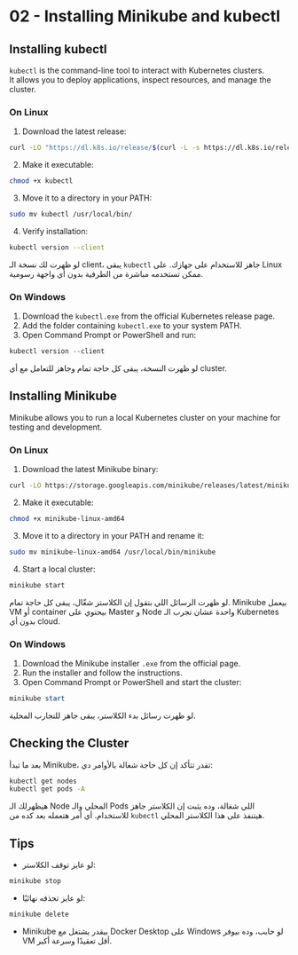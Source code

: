 # 02 - Installing Minikube and kubectl

## Installing kubectl
`kubectl` is the command-line tool to interact with Kubernetes clusters.  
It allows you to deploy applications, inspect resources, and manage the cluster.

### On Linux
1. Download the latest release:
```bash
curl -LO "https://dl.k8s.io/release/$(curl -L -s https://dl.k8s.io/release/stable.txt)/bin/linux/amd64/kubectl"
```
2. Make it executable:
```bash
chmod +x kubectl
```
3. Move it to a directory in your PATH:
```bash
sudo mv kubectl /usr/local/bin/
```
4. Verify installation:
```bash
kubectl version --client
```
لو ظهرت لك نسخة الـ client، يبقى `kubectl` جاهز للاستخدام على جهازك. على Linux ممكن تستخدمه مباشرة من الطرفية بدون أي واجهة رسومية.

### On Windows
1. Download the `kubectl.exe` from the official Kubernetes release page.
2. Add the folder containing `kubectl.exe` to your system PATH.
3. Open Command Prompt or PowerShell and run:
```powershell
kubectl version --client
```
لو ظهرت النسخة، يبقى كل حاجة تمام وجاهز للتعامل مع أي cluster.

## Installing Minikube
Minikube allows you to run a local Kubernetes cluster on your machine for testing and development.

### On Linux
1. Download the latest Minikube binary:
```bash
curl -LO https://storage.googleapis.com/minikube/releases/latest/minikube-linux-amd64
```
2. Make it executable:
```bash
chmod +x minikube-linux-amd64
```
3. Move it to a directory in your PATH and rename it:
```bash
sudo mv minikube-linux-amd64 /usr/local/bin/minikube
```
4. Start a local cluster:
```bash
minikube start
```
لو ظهرت الرسائل اللي بتقول إن الكلاستر شغّال، يبقى كل حاجة تمام. Minikube بيعمل VM أو container بيحتوي على Master و Node واحدة عشان تجرب الـ Kubernetes بدون أي cloud.

### On Windows
1. Download the Minikube installer `.exe` from the official page.
2. Run the installer and follow the instructions.
3. Open Command Prompt or PowerShell and start the cluster:
```powershell
minikube start
```
لو ظهرت رسائل بدء الكلاستر، يبقى جاهز للتجارب المحلية.

## Checking the Cluster
بعد ما تبدأ Minikube، تقدر تتأكد إن كل حاجة شغالة بالأوامر دي:
```bash
kubectl get nodes
kubectl get pods -A
```
هيظهرلك الـ Node المحلي والـ Pods اللي شغالة، وده يثبت إن الكلاستر جاهز للاستخدام. أي أمر هتعمله بعد كده من `kubectl` هيتنفذ على هذا الكلاستر المحلي.

## Tips
- لو عايز توقف الكلاستر:
```bash
minikube stop
```
- لو عايز تحذفه نهائيًا:
```bash
minikube delete
```
- Minikube بيقدر يشتغل مع Docker Desktop على Windows لو حابب، وده بيوفر VM أقل تعقيدًا وسرعة أكبر.
